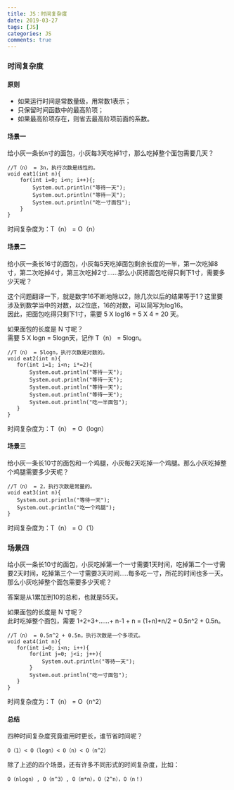 ```yaml
---
title: JS：时间复杂度
date: 2019-03-27
tags: [JS]
categories: JS
comments: true
---
```


### 时间复杂度
#### 原则
- 如果运行时间是常数量级，用常数1表示；
- 只保留时间函数中的最高阶项；
- 如果最高阶项存在，则省去最高阶项前面的系数。

#### 场景一
给小灰一条长n寸的面包，小灰每3天吃掉1寸，那么吃掉整个面包需要几天？

```
//T（n） = 3n，执行次数是线性的。
void eat1(int n){
    for(int i=0; i<n; i++){;
        System.out.println("等待一天");
        System.out.println("等待一天");
        System.out.println("吃一寸面包");
    }
}
```
时间复杂度为：T（n） =  O（n）

#### 场景二
给小灰一条长16寸的面包，小灰每5天吃掉面包剩余长度的一半，第一次吃掉8寸，第二次吃掉4寸，第三次吃掉2寸......那么小灰把面包吃得只剩下1寸，需要多少天呢？

这个问题翻译一下，就是数字16不断地除以2，除几次以后的结果等于1？这里要涉及到数学当中的对数，以2位底，16的对数，可以简写为log16。  
因此，把面包吃得只剩下1寸，需要 5 X log16 = 5 X 4 = 20 天。

如果面包的长度是 N 寸呢？    
需要 5 X logn = 5logn天，记作 T（n） = 5logn。
```
//T（n） = 5logn，执行次数是对数的。
void eat2(int n){
   for(int i=1; i<n; i*=2){
       System.out.println("等待一天");
       System.out.println("等待一天");
       System.out.println("等待一天");
       System.out.println("等待一天");
       System.out.println("吃一半面包");
   }
}
```
时间复杂度为：T（n） =  O（logn）

#### 场景三
给小灰一条长10寸的面包和一个鸡腿，小灰每2天吃掉一个鸡腿。那么小灰吃掉整个鸡腿需要多少天呢？

```
//T（n） = 2，执行次数是常量的。
void eat3(int n){
   System.out.println("等待一天");
   System.out.println("吃一个鸡腿");
}
```
时间复杂度为：T（n） =  O（1）

### 场景四
给小灰一条长10寸的面包，小灰吃掉第一个一寸需要1天时间，吃掉第二个一寸需要2天时间，吃掉第三个一寸需要3天时间.....每多吃一寸，所花的时间也多一天。那么小灰吃掉整个面包需要多少天呢？

答案是从1累加到10的总和，也就是55天。

如果面包的长度是 N 寸呢？    
此时吃掉整个面包，需要 1+2+3+......+ n-1 + n = (1+n)*n/2 = 0.5n^2 + 0.5n。
```
//T（n） = 0.5n^2 + 0.5n，执行次数是一个多项式。
void eat4(int n){
   for(int i=0; i<n; i++){
       for(int j=0; j<i; j++){
           System.out.println("等待一天");
       }
       System.out.println("吃一寸面包");
   }
}
```
时间复杂度为：T（n） =  O（n^2）

#### 总结
四种时间复杂度究竟谁用时更长，谁节省时间呢？

```
O（1）< O（logn）< O（n）< O（n^2）
```

除了上述的四个场景，还有许多不同形式的时间复杂度，比如：

```
O（nlogn）, O（n^3）, O（m*n），O（2^n），O（n！）
```